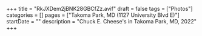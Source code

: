 +++
title = "RkJXDem2jBNK28GBCfZz.avif"
draft = false
tags = ["Photos"]
categories = []
pages = ["Takoma Park, MD (1127 University Blvd E)"]
startDate = ""
description = "Chuck E. Cheese's in Takoma Park, MD, 2022"
+++
